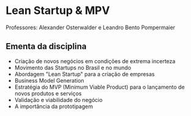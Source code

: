 # Lean Startup & MPV

Professores: Alexander Osterwalder e Leandro Bento Pompermaier

## Ementa da disciplina

- Criação de novos negócios em condições de extrema incerteza
- Movimento das Startups no Brasil e no mundo
- Abordagem "Lean Startup" para a criação de empresas
- Business Model Generation
- Estratégia do MVP (Minimum Viable Product) para o lançamento de novos produtos e serviços
- Validação e viabilidade do negócio
- A importância da prototipagem

